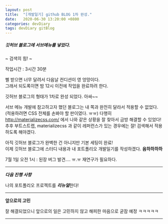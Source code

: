 ```yaml
---
layout: post
title:  "[개발일기] github BLOG 1차 완성."
date:   2020-06-30 13:20:00 +0800
categories: devDiary
tags: devDiary gitBlog
---
```


##### 깃허브 블로그에 서브메뉴를 넣었다.
~ 검색의 힘! ~

작업시간 : 3시간 30분

삘 받으면 너무 달려서 다음날 컨디션이 영 엉망이다.  
그래서 되도록이면 밤 12시 이전에 작업을 완료하려 한다.  

깃허브 블로그의 형태가 1차로 완성 되었다. 아싸~~  

서브 메뉴 개발에 참고하고자 했던 블로그는 내 쪽과 완전히 달라서 적용할 수 없었다.   
(적용하려면 CSS 전체를 손봐야 할 판이였다. ㅠㅠ)
다행히 http://materializecss.com/ 에서 나와 같은 상황을 잘 찾아서 금방 해결할 수 있었다!  
추후 부트스트랩, materializecss 과 같이 레퍼런스가 있는 경우에는 잘! 검색해서 적용하도록 해야겠다.  

아직 깃허브 블로그가 완벽한 건 아니지만 기본 세팅이 완료!  
이제 깃허브 블로그에 스터디 내용과 내 포트폴리오 개발일기를 작성하겠다. **음하하하하**  


7월 1일 오전 1시 : 된장 버그 발견.... ㅠ.ㅠ 재연구가 필요하다.   

-----------------------------------
***다음 진행 사항***  

나의 포트폴리오 프로젝트를 ***리뉴얼***한다!  

------------------------------------
**앞으로의 고민**  

잘 해결되었으니 앞으로의 일은 고민하지 않고 해피한 마음으로 굳잠 예정 ㅋㅋㅋㅋㅋ  

------------------------------------

